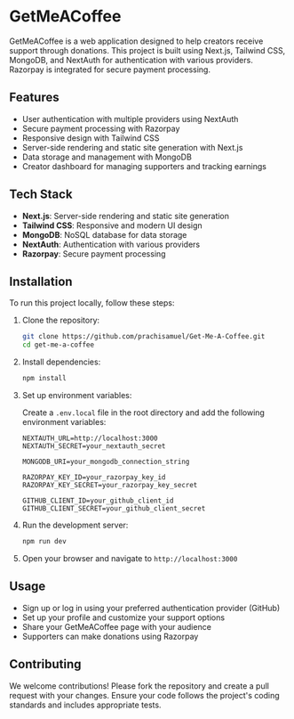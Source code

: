 # GetMeACoffee

GetMeACoffee is a web application designed to help creators receive support through donations. This project is built using Next.js, Tailwind CSS, MongoDB, and NextAuth for authentication with various providers. Razorpay is integrated for secure payment processing.

## Features

- User authentication with multiple providers using NextAuth
- Secure payment processing with Razorpay
- Responsive design with Tailwind CSS
- Server-side rendering and static site generation with Next.js
- Data storage and management with MongoDB
- Creator dashboard for managing supporters and tracking earnings

## Tech Stack

- **Next.js**: Server-side rendering and static site generation
- **Tailwind CSS**: Responsive and modern UI design
- **MongoDB**: NoSQL database for data storage
- **NextAuth**: Authentication with various providers
- **Razorpay**: Secure payment processing

## Installation

To run this project locally, follow these steps:

1. Clone the repository:
    ```bash
    git clone https://github.com/prachisamuel/Get-Me-A-Coffee.git
    cd get-me-a-coffee
    ```

2. Install dependencies:
    ```bash
    npm install
    ```

3. Set up environment variables:

    Create a `.env.local` file in the root directory and add the following environment variables:
    ```env
    NEXTAUTH_URL=http://localhost:3000
    NEXTAUTH_SECRET=your_nextauth_secret

    MONGODB_URI=your_mongodb_connection_string

    RAZORPAY_KEY_ID=your_razorpay_key_id
    RAZORPAY_KEY_SECRET=your_razorpay_key_secret

    GITHUB_CLIENT_ID=your_github_client_id
    GITHUB_CLIENT_SECRET=your_github_client_secret
    ```

4. Run the development server:
    ```bash
    npm run dev
    ```

5. Open your browser and navigate to `http://localhost:3000`

## Usage

- Sign up or log in using your preferred authentication provider (GitHub)
- Set up your profile and customize your support options
- Share your GetMeACoffee page with your audience
- Supporters can make donations using Razorpay

## Contributing

We welcome contributions! Please fork the repository and create a pull request with your changes. Ensure your code follows the project's coding standards and includes appropriate tests.

